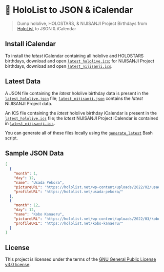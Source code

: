 # 🥟 HoloList to JSON & iCalendar

> Dump hololive, HOLOSTARS, & NIJISANJI Project Birthdays from [HoloList](https://hololist.net) to JSON & iCalendar

## Install iCalendar

To install the *latest* iCalendar containing all hololive and HOLOSTARS birthdays, download and open [`latest_hololive.ics`](https://raw.githubusercontent.com/Fuwn/hololist-to-json/refs/heads/main/data/latest_hololive.ics); for NIJISANJI Project birthdays, download and open [`latest_nijisanji.ics`](https://raw.githubusercontent.com/Fuwn/hololist-to-json/refs/heads/main/data/latest_nijisanji.ics).

## Latest Data

A JSON file containing the *latest* hololive birthday data is present in the [`latest_hololive.json`](https://raw.githubusercontent.com/Fuwn/hololist-to-json/refs/heads/main/data/latest_hololive.json)
file; [`latest_nijisanji.json`](https://raw.githubusercontent.com/Fuwn/hololist-to-json/refs/heads/main/data/latest_nijisanji.json)
contains the *latest* NIJISANJI Project data.

An ICS file containing the *latest* hololive birthday iCalendar is present in the [`latest_hololive.ics`](https://raw.githubusercontent.com/Fuwn/hololist-to-json/refs/heads/main/data/latest_hololive.ics) file; the *latest* NIJISANJI
Project iCalendar is contained in [`latest_nijisanji.ics`](https://raw.githubusercontent.com/Fuwn/hololist-to-json/refs/heads/main/data/latest_nijisanji.ics).

You can generate all of these files locally using the [`generate_latest`](./generate_latest) Bash script.

## Sample JSON Data

```json
[
  {
    "month": 1,
    "day": 12,
    "name": "Usada Pekora",
    "pictureURL": "https://hololist.net/wp-content/uploads/2022/02/usada-pekora-portrait-66-300x300.jpg",
    "profileURL": "https://hololist.net/usada-pekora/"
  },
  {
    "month": 12,
    "day": 12,
    "name": "Kobo Kanaeru",
    "pictureURL": "https://hololist.net/wp-content/uploads/2022/03/kobo-kanaeru-portrait-66-300x300.jpg",
    "profileURL": "https://hololist.net/kobo-kanaeru/"
  }
]
```

## License

This project is licensed under the terms of the [GNU General Public License v3.0 license](./LICENSE.txt).
